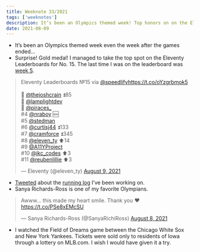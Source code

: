 ```yaml
---
title: Weeknote 33/2021
tags: ['weeknotes']
description: It’s been an Olympics themed week! Top honors on on the Eleventy Leaderboards and Sanya. 
date: 2021-08-09
---
```

- It’s been an Olympics themed week even the week after the games ended... 
- Surprise! Gold medal! I managed to take the top spot on the Eleventy Leaderboards for No. 15. The last time I was on the leaderboard was [week 5](https://twitter.com/eleven_ty/status/1313121837279334401). 
<blockquote class="twitter-tweet"><p lang="en" dir="ltr">Eleventy Leaderboards №15 via <a href="https://twitter.com/speedlify?ref_src=twsrc%5Etfw">@speedlify</a><a href="https://t.co/oYzgrbmok5">https://t.co/oYzgrbmok5</a><br><br>🥇 <a href="https://twitter.com/thejoshcrain?ref_src=twsrc%5Etfw">@thejoshcrain</a> ⏫85<br>🥈 <a href="https://twitter.com/lamplightdev?ref_src=twsrc%5Etfw">@lamplightdev</a> <br>🥉 <a href="https://twitter.com/piraces_?ref_src=twsrc%5Etfw">@piraces_</a><br>#4 <a href="https://twitter.com/nraboy?ref_src=twsrc%5Etfw">@nraboy</a> 🆕<br>#5 <a href="https://twitter.com/stedman?ref_src=twsrc%5Etfw">@stedman</a><br>#6 <a href="https://twitter.com/curtisj44?ref_src=twsrc%5Etfw">@curtisj44</a> ⏫133<br>#7 <a href="https://twitter.com/cramforce?ref_src=twsrc%5Etfw">@cramforce</a> ⏫345<br>#8 <a href="https://twitter.com/eleven_ty?ref_src=twsrc%5Etfw">@eleven_ty</a> ⬆️14<br>#9 <a href="https://twitter.com/A11YProject?ref_src=twsrc%5Etfw">@A11YProject</a><br>#10 <a href="https://twitter.com/jkc_codes?ref_src=twsrc%5Etfw">@jkc_codes</a> ⬆️3<br>#11 <a href="https://twitter.com/reubenlillie?ref_src=twsrc%5Etfw">@reubenlillie</a> ⬆️3</p>&mdash; Eleventy (@eleven_ty) <a href="https://twitter.com/eleven_ty/status/1424715642884739074?ref_src=twsrc%5Etfw">August 9, 2021</a></blockquote> <script async src="https://platform.twitter.com/widgets.js" charset="utf-8"></script>

- [Tweeted](https://twitter.com/thejoshcrain/status/1424732983941111808) about the [running log](https://joshcrain.io/running/) I’ve been working on.
- Sanya Richards-Ross is one of my favorite Olympians. 

<blockquote class="twitter-tweet"><p lang="en" dir="ltr">Awww… this made my heart smile. Thank you ♥️ <a href="https://t.co/PSe8xEMcSU">https://t.co/PSe8xEMcSU</a></p>&mdash; Sanya Richards-Ross (@SanyaRichiRoss) <a href="https://twitter.com/SanyaRichiRoss/status/1424294133510942723?ref_src=twsrc%5Etfw">August 8, 2021</a></blockquote> <script async src="https://platform.twitter.com/widgets.js" charset="utf-8"></script>

- I watched the Field of Dreams game between the Chicago White Sox and New York Yankees. Tickets were sold only to residents of Iowa through a lottery on MLB.com. I wish I would have given it a try. 